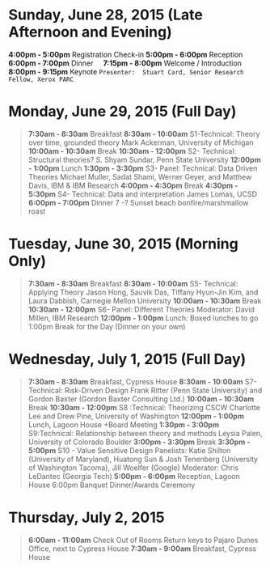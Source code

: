 # Sunday, June 28, 2015 (Late Afternoon and Evening)
 **4:00pm - 5:00pm** Registration Check-in
 **5:00pm - 6:00pm** Reception 
 **6:00pm - 7:00pm** Dinner
&nbsp;&nbsp;&nbsp; **7:15pm - 8:00pm** Welcome / Introduction 
&nbsp;&nbsp;&nbsp; **8:00pm - 9:15pm** Keynote
  `Presenter:  Stuart Card, Senior Research Fellow, Xerox PARC` 


# Monday, June 29, 2015 (Full Day)
>**7:30am - 8:30am** Breakfast
>**8:30am - 10:00am** S1-Technical: Theory over time, grounded theory 
Mark Ackerman, University of Michigan
>**10:00am - 10:30am** Break
>**10:30am - 12:00pm** S2- Technical: Structural theories?
S. Shyam Sundar, Penn State University
>**12:00pm - 1:00pm** Lunch 
>**1:30pm - 3:30pm** S3- Panel: Technical: Data Driven Theories
Michael Muller, Sadat Shami, Werner Geyer, and Matthew Davis, IBM & IBM Research 
>**4:00pm - 4:30pm** Break
>**4:30pm - 5:30pm** S4- Technical: Data and interpretation
James Lomas, UCSD
>**6:00pm - 7:00pm** Dinner
7 -?   Sunset beach bonfire/marshmallow roast

# Tuesday, June 30, 2015 (Morning Only)
>**7:30am - 8:30am** Breakfast
>**8:30am - 10:00am** S5- Technical: Applying Theory
Jason Hong, Sauvik Das, Tiffany Hyun-Jin Kim, and Laura Dabbish, Carnegie Mellon University
>**10:00am - 10:30am** Break
>**10:30am - 12:00pm** S6- Panel: Different Theories 
Moderator: David Millen, IBM Research
>**12:00pm - 1:00pm** Lunch: Boxed lunches to go
1:00pm Break for the Day (Dinner on your own)

# Wednesday, July 1, 2015 (Full Day)
>**7:30am - 8:30am** Breakfast, Cypress House
>**8:30am - 10:00am** S7- Technical: Risk-Driven Design
Frank Ritter (Penn State University) and Gordon Baxter (Gordon Baxter Consulting Ltd.)
>**10:00am - 10:30am** Break
>**10:30am - 12:00pm** S8 :Technical: Theorizing CSCW
Charlotte Lee and Drew Pine, University of Washington
>**12:00pm - 1:00pm** Lunch, Lagoon House +Board Meeting
>**1:30pm - 3:00pm** S9:Technical: Relationship between theory and methods
Leysia Palen, University of Colorado Boulder
>**3:00pm - 3:30pm** Break
>**3:30pm - 5:00pm** S10 - Value Sensitive Design 
Panelists: Katie Shilton (University of Maryland), Huatong Sun & Josh Tenenberg (University of Washington Tacoma), Jill Woelfer (Google)
Moderator: Chris LeDantec (Georgia Tech)
>**5:00pm - 6:00pm** Reception, Lagoon House
6:00pm Banquet Dinner/Awards Ceremony


# Thursday, July 2, 2015
>**6:00am - 11:00am** Check Out of Rooms
   Return keys to Pajaro Dunes Office, next to Cypress House
>**7:30am - 9:00am** Breakfast, Cypress House
